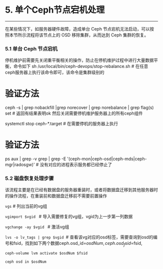# 5. 单个Ceph节点宕机处理

----------

在某些情况下，如服务器硬件故障，造成单台 Ceph 节点宕机无法启动，可以按照本节所示流程将该节点上的 OSD 移除集群，从而达到 Ceph 集群的恢复。

### 5.1 单台 Ceph 节点宕机

 停机维护前需要先关闭重平衡相关的操作，防止在停机维护过程中进行大量数据平衡，命令如下
sh /usr/local/bin/ceph-devops/stop-rebalance.sh  # 在任意ceph服务器上执行该命令即可，该命令是集群级别的
# 验证方法
ceph -s | grep nobackfill |grep norecover | grep norebalance | grep flag(s) set # 返回有结果表明ok
然后关闭需要停机维护服务器上的所有ceph组件

systemctl stop ceph-*.target  # 在需要停机的服务器上执行
# 验证方法
ps aux | grep -v grep | grep -E '(ceph-mon|ceph-osd|ceph-mds|ceph-mgr|radosgw)' # 没有对应的进程表示服务都已经停止了


### 5.2 磁盘恢复处理步骤

该流程主要是在已经有数据盘的服务器重装时，或者将数据盘迁移到其他服务器时的操作流程，在重装前和数据盘迁移前不需要前置操作

`vgs` # 列出当前的vg组

`vgimport $vgid ` # 导入需要修复的vg组，vgid为上一步第一列数据


`vgchange -ay $vgid ` # 激活vg组


`lvs -o lv_tags | grep $vgid `# 查看该vg对应的osd标签，需要查询到osd的编号和fsid，找到如下两个数据ceph.osd_id=$osdNum, ceph.osd_fsid=$fsid,

`ceph-volume lvm activate $osdNum $fsid `

`ceph osd in $osdNum`






